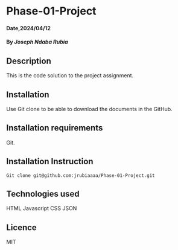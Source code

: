 # Phase-01-Project
#### Date,2024/04/12
#### By *Joseph Ndaba Rubia*
## Description
This is the code solution to the project assignment.
## Installation
Use Git clone to be able to download the documents in the GitHub.
## Installation requirements
Git.
## Installation Instruction
```
Git clone git@github.com:jrubiaaaa/Phase-01-Project.git
```
## Technologies used
HTML
Javascript
CSS
JSON
## Licence
MIT
